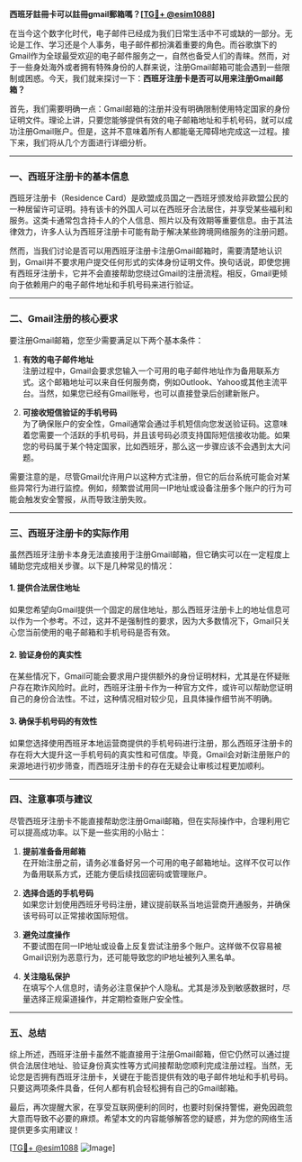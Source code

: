 **西班牙註冊卡可以註冊gmail郵箱嗎？[[TG💪+ @esim1088](https://t.me/s/esim1088)]**

在当今这个数字化时代，电子邮件已经成为我们日常生活中不可或缺的一部分。无论是工作、学习还是个人事务，电子邮件都扮演着重要的角色。而谷歌旗下的Gmail作为全球最受欢迎的电子邮件服务之一，自然也备受人们的青睐。然而，对于一些身处海外或者拥有特殊身份的人群来说，注册Gmail邮箱可能会遇到一些限制或困惑。今天，我们就来探讨一下：**西班牙注册卡是否可以用来注册Gmail邮箱？**

首先，我们需要明确一点：Gmail邮箱的注册并没有明确限制使用特定国家的身份证明文件。理论上讲，只要您能够提供有效的电子邮箱地址和手机号码，就可以成功注册Gmail账户。但是，这并不意味着所有人都能毫无障碍地完成这一过程。接下来，我们将从几个方面进行详细分析。

---

### 一、西班牙注册卡的基本信息

西班牙注册卡（Residence Card）是欧盟成员国之一西班牙颁发给非欧盟公民的一种居留许可证明。持有该卡的外国人可以在西班牙合法居住，并享受某些福利和服务。这类卡通常包含持卡人的个人信息、照片以及有效期等重要信息。由于其法律效力，许多人认为西班牙注册卡可能有助于解决某些跨境网络服务的注册问题。

然而，当我们讨论是否可以用西班牙注册卡注册Gmail邮箱时，需要清楚地认识到，Gmail并不要求用户提交任何形式的实体身份证明文件。换句话说，即使您拥有西班牙注册卡，它并不会直接帮助您绕过Gmail的注册流程。相反，Gmail更倾向于依赖用户的电子邮件地址和手机号码来进行验证。

---

### 二、Gmail注册的核心要求

要注册Gmail邮箱，您至少需要满足以下两个基本条件：

1. **有效的电子邮件地址**  
   注册过程中，Gmail会要求您输入一个可用的电子邮件地址作为备用联系方式。这个邮箱地址可以来自任何服务商，例如Outlook、Yahoo或其他主流平台。当然，如果您已经有Gmail账号，也可以直接登录后创建新账户。

2. **可接收短信验证的手机号码**  
   为了确保账户的安全性，Gmail通常会通过手机短信向您发送验证码。这意味着您需要一个活跃的手机号码，并且该号码必须支持国际短信接收功能。如果您的号码属于某个特定国家，比如西班牙，那么这一步骤应该不会遇到太大问题。

需要注意的是，尽管Gmail允许用户以这种方式注册，但它的后台系统可能会对某些异常行为进行监控。例如，频繁尝试用同一IP地址或设备注册多个账户的行为可能会触发安全警报，从而导致注册失败。

---

### 三、西班牙注册卡的实际作用

虽然西班牙注册卡本身无法直接用于注册Gmail邮箱，但它确实可以在一定程度上辅助您完成相关步骤。以下是几种常见的情况：

#### 1. 提供合法居住地址
如果您希望向Gmail提供一个固定的居住地址，那么西班牙注册卡上的地址信息可以作为一个参考。不过，这并不是强制性的要求，因为大多数情况下，Gmail只关心您当前使用的电子邮箱和手机号码是否有效。

#### 2. 验证身份的真实性
在某些情况下，Gmail可能会要求用户提供额外的身份证明材料，尤其是在怀疑账户存在欺诈风险时。此时，西班牙注册卡作为一种官方文件，或许可以帮助您证明自己的身份合法性。不过，这种情况相对较少见，且具体操作细节尚不明确。

#### 3. 确保手机号码的有效性
如果您选择使用西班牙本地运营商提供的手机号码进行注册，那么西班牙注册卡的存在将大大提升这一手机号码的真实性和可信度。毕竟，Gmail会对新注册账户的来源地进行初步筛查，而西班牙注册卡的存在无疑会让审核过程更加顺利。

---

### 四、注意事项与建议

尽管西班牙注册卡不能直接帮助您注册Gmail邮箱，但在实际操作中，合理利用它可以提高成功率。以下是一些实用的小贴士：

1. **提前准备备用邮箱**  
   在开始注册之前，请务必准备好另一个可用的电子邮箱地址。这样不仅可以作为备用联系方式，还能方便后续找回密码或管理账户。

2. **选择合适的手机号码**  
   如果您计划使用西班牙号码注册，建议提前联系当地运营商开通服务，并确保该号码可以正常接收国际短信。

3. **避免过度操作**  
   不要试图在同一IP地址或设备上反复尝试注册多个账户。这样做不仅容易被Gmail识别为恶意行为，还可能导致您的IP地址被列入黑名单。

4. **关注隐私保护**  
   在填写个人信息时，请务必注意保护个人隐私。尤其是涉及到敏感数据时，尽量选择正规渠道操作，并定期检查账户安全性。

---

### 五、总结

综上所述，西班牙注册卡虽然不能直接用于注册Gmail邮箱，但它仍然可以通过提供合法居住地址、验证身份真实性等方式间接帮助您顺利完成注册过程。当然，无论您是否拥有西班牙注册卡，关键在于能否提供有效的电子邮件地址和手机号码。只要这两项条件具备，任何人都有机会轻松拥有自己的Gmail邮箱。

最后，再次提醒大家，在享受互联网便利的同时，也要时刻保持警惕，避免因疏忽大意而导致不必要的麻烦。希望本文的内容能够解答您的疑惑，并为您的网络生活提供更多实用建议！

[[TG💪+ @esim1088](https://t.me/s/esim1088) ![Image](https://i.postimg.cc/4NQfJmqS/Snipaste-2025-05-13-00-14-12.png)]